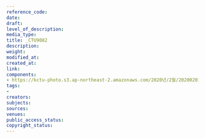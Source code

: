 ```yaml
---
reference_code: 
date: 
draft: 
level_of_description: 
media_type: 
title: _CTU9082
description: 
weight: 
modified_at: 
created_at: 
link: 
components:
- https://kctu-photo.s3.ap-northeast-2.amazonaws.com/2020년/2월/20200201_톨게이트+요금수납원+217일간+투쟁+보고+및+향후+투쟁+선포+결의대회/_CTU9082.jpg
tags:
- 
creators: 
subjects: 
sources: 
venues: 
public_access_status: 
copyright_status: 
---
```

